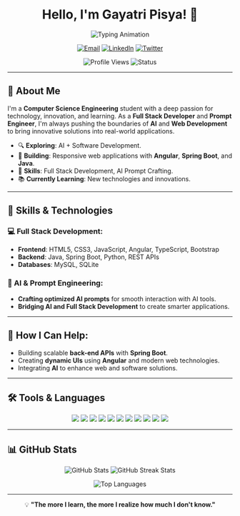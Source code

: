 <h1 align="center">Hello, I'm Gayatri Pisya! 👋</h1>

<p align="center">
  <img src="https://readme-typing-svg.herokuapp.com?font=Fira+Code&weight=600&size=30&pause=1000&color=6A1B9A&center=true&vCenter=true&width=600&height=60&lines=Full+Stack+Developer;AI+Explorer;Prompt+Engineer;Tech+Enthusiast;Aspiring+Innovator" alt="Typing Animation" />
</p>

<p align="center">
  <a href="mailto:gayatripisya@gmail.com"><img src="https://img.shields.io/badge/Email-gayatripisya%40gmail.com-blueviolet" alt="Email"></a>
  <a href="https://www.linkedin.com/in/gayatri-pisya" target="_blank"><img src="https://img.shields.io/badge/LinkedIn-Gayatri%20Pisya-0077B5?style=flat-square&logo=linkedin" alt="LinkedIn"></a>
  <a href="https://twitter.com/gayatri_pisya" target="_blank"><img src="https://img.shields.io/badge/Twitter-%40gayatri_pisya-1DA1F2?style=flat-square&logo=twitter" alt="Twitter"></a>
</p>

<p align="center">
  <img src="https://komarev.com/ghpvc/?username=gayatripisya&label=Profile%20Views&color=6A1B9A&style=flat" alt="Profile Views">
  <img src="https://img.shields.io/badge/Status-Actively%20Learning-brightgreen" alt="Status">
</p>

---

## 🌱 About Me
I'm a **Computer Science Engineering** student with a deep passion for technology, innovation, and learning. As a **Full Stack Developer** and **Prompt Engineer**, I'm always pushing the boundaries of **AI** and **Web Development** to bring innovative solutions into real-world applications.

- 🔍 **Exploring**: AI + Software Development.
- 🚀 **Building**: Responsive web applications with **Angular**, **Spring Boot**, and **Java**.
- 🌟 **Skills**: Full Stack Development, AI Prompt Crafting.
- 📚 **Currently Learning**: New technologies and innovations.

---

## 💼 Skills & Technologies

### 💻 Full Stack Development:
- **Frontend**: HTML5, CSS3, JavaScript, Angular, TypeScript, Bootstrap
- **Backend**: Java, Spring Boot, Python, REST APIs
- **Databases**: MySQL, SQLite

### 🧠 AI & Prompt Engineering:
- **Crafting optimized AI prompts** for smooth interaction with AI tools.
- **Bridging AI and Full Stack Development** to create smarter applications.

---

## 💬 How I Can Help:
- Building scalable **back-end APIs** with **Spring Boot**.
- Creating **dynamic UIs** using **Angular** and modern web technologies.
- Integrating **AI** to enhance web and software solutions.

---

## 🛠️ Tools & Languages

<p align="center">
  <img src="https://img.shields.io/badge/Code-HTML5-orange?style=for-the-badge&logo=html5&logoColor=white"/>
  <img src="https://img.shields.io/badge/Code-CSS3-blue?style=for-the-badge&logo=css3&logoColor=white"/>
  <img src="https://img.shields.io/badge/Code-JavaScript-yellow?style=for-the-badge&logo=javascript&logoColor=white"/>
  <img src="https://img.shields.io/badge/Code-Angular-red?style=for-the-badge&logo=angular&logoColor=white"/>
  <img src="https://img.shields.io/badge/Code-TypeScript-blue?style=for-the-badge&logo=typescript&logoColor=white"/>
  <img src="https://img.shields.io/badge/Code-Java-blue?style=for-the-badge&logo=java&logoColor=white"/>
  <img src="https://img.shields.io/badge/Code-Python-green?style=for-the-badge&logo=python&logoColor=white"/>
  <img src="https://img.shields.io/badge/Framework-SpringBoot-green?style=for-the-badge&logo=spring&logoColor=white"/>
  <img src="https://img.shields.io/badge/Database-MySQL-blue?style=for-the-badge&logo=mysql&logoColor=white"/>
  <img src="https://img.shields.io/badge/Database-MongoDB-green?style=for-the-badge&logo=mongodb&logoColor=white"/>
  <img src="https://img.shields.io/badge/Database-SQLite-lightblue?style=for-the-badge&logo=sqlite&logoColor=white"/>
</p>

---

## 📊 GitHub Stats
<p align="center">
  <img src="https://github-readme-stats.vercel.app/api?username=gayatripisya&show_icons=true&theme=prussian" alt="GitHub Stats" />
  <img src="https://github-readme-streak-stats.herokuapp.com/?user=gayatripisya&theme=prussian" alt="GitHub Streak Stats" />
</p>

<p align="center">
  <img src="https://github-readme-stats.vercel.app/api/top-langs/?username=gayatripisya&layout=compact&theme=prussian" alt="Top Languages" />
</p>

---

<p align="center">
  💡 <strong>"The more I learn, the more I realize how much I don't know."</strong>
</p>

